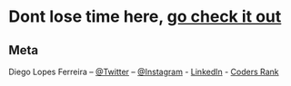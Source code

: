 # Dont lose time here, [go check it out](http://diegoferreira.rf.gd/)


## Meta

Diego Lopes Ferreira – [@Twitter](https://twitter.com/Diego_simSouEu) – [@Instagram](https://www.instagram.com/diego.lopes.f/) - [LinkedIn](https://www.linkedin.com/in/diego-lopes-ferreira-a23a8919b/) - [Coders Rank](https://profile.codersrank.io/user/diego-lopes-ferreira)
